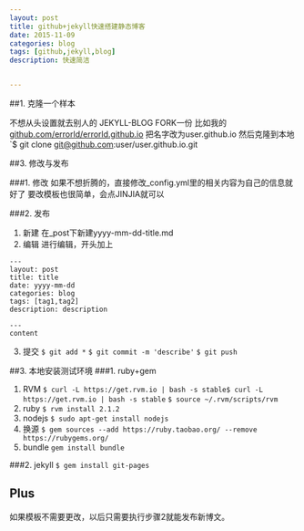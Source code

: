 ```yaml
---
layout: post
title: github+jekyll快速搭建静态博客
date: 2015-11-09
categories: blog
tags: [github,jekyll,blog]
description: 快速简洁


---
```

##1. 克隆一个样本

不想从头设置就去别人的 JEKYLL-BLOG FORK一份
比如我的[github.com/errorld/errorld.github.io](http://github.com/errorld/errorld.github.io)
把名字改为user.github.io
然后克隆到本地
`$ git clone git@github.com:user/user.github.io.git

##3. 修改与发布

###1. 修改
如果不想折腾的，直接修改_config.yml里的相关内容为自己的信息就好了
要改模板也很简单，会点JINJIA就可以

###2. 发布

1. 新建
在_post下新建yyyy-mm-dd-title.md
2. 编辑
进行编辑，开头加上
```
---
layout: post
title: title
date: yyyy-mm-dd
categories: blog
tags: [tag1,tag2]
description: description

---
content
```
3. 提交
`$ git add *`
`$ git commit -m 'describe'`
`$ git push`

##3. 本地安装测试环境
###1. ruby+gem

1. RVM
`$ curl -L https://get.rvm.io | bash -s stable$ curl -L https://get.rvm.io | bash -s stable`
`$ source ~/.rvm/scripts/rvm`  
2. ruby
`$ rvm install 2.1.2`
3. nodejs
`$ sudo apt-get install nodejs`
4. 换源
`$ gem sources --add https://ruby.taobao.org/ --remove https://rubygems.org/`
5. bundle
`gem install bundle`

###2. jekyll
`$ gem install git-pages`
## Plus
如果模板不需要更改，以后只需要执行步骤2就能发布新博文。


